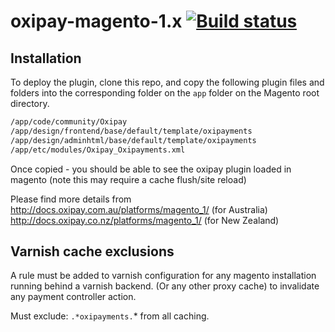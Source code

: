# oxipay-magento-1.x [![Build status](https://ci.appveyor.com/api/projects/status/t71e6r0lvsfriwm0/branch/master?svg=true)](https://ci.appveyor.com/project/oxipay/oxipay-magento-1-x/branch/master)

## Installation

To deploy the plugin, clone this repo, and copy the following plugin files and folders into the corresponding folder on the `app` folder on the Magento root directory.

```bash
/app/code/community/Oxipay
/app/design/frontend/base/default/template/oxipayments
/app/design/adminhtml/base/default/template/oxipayments
/app/etc/modules/Oxipay_Oxipayments.xml
```

Once copied - you should be able to see the oxipay plugin loaded in magento (note this may require a cache flush/site reload)

Please find more details from 
http://docs.oxipay.com.au/platforms/magento_1/  (for Australia)
http://docs.oxipay.co.nz/platforms/magento_1/  (for New Zealand)

## Varnish cache exclusions

A rule must be added to varnish configuration for any magento installation running behind a varnish backend. (Or any other proxy cache) to invalidate any payment controller action.

Must exclude: `.*oxipayments.`* from all caching.
